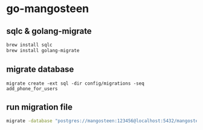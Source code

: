 # go-mangosteen

## sqlc & golang-migrate

```bash
brew install sqlc
brew install golang-migrate
```

## migrate database

```hash
migrate create -ext sql -dir config/migrations -seq add_phone_for_users
```
## run migration file

```bash
migrate -database "postgres://mangosteen:123456@localhost:5432/mangosteen_dev?sslmode=disable" -source "file://$(pwd)/config/migrations" up
```
